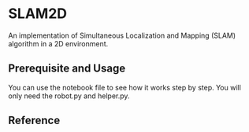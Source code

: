 # SLAM2D
An implementation of Simultaneous Localization and Mapping (SLAM) algorithm in a 2D environment. 

## Prerequisite and Usage
You can use the notebook file to see how it works step by step. You will only need the robot.py and helper.py.  

## Reference
